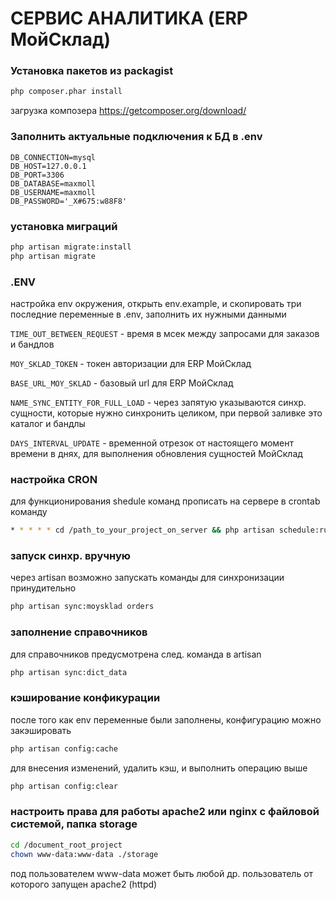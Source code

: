 # СЕРВИС АНАЛИТИКА (ERP МойСклад)

### Установка пакетов из packagist

```bash
php composer.phar install
```

загрузка композера https://getcomposer.org/download/

### Заполнить актуальные подключения к БД в .env

```dotenv
DB_CONNECTION=mysql
DB_HOST=127.0.0.1
DB_PORT=3306
DB_DATABASE=maxmoll
DB_USERNAME=maxmoll
DB_PASSWORD='_X#675:w88F8'
```

### установка миграций

```bash
php artisan migrate:install
php artisan migrate
```

### .ENV

настройка env окружения, открыть env.example, и скопировать три последние переменные в .env, заполнить их нужными данными

`TIME_OUT_BETWEEN_REQUEST` - время в мсек между запросами для заказов и бандлов

`MOY_SKLAD_TOKEN` - токен авторизации для ERP МойСклад 

`BASE_URL_MOY_SKLAD` - базовый url для ERP МойСклад 

`NAME_SYNC_ENTITY_FOR_FULL_LOAD` - через запятую указываются синхр. сущности, которые нужно синхронить целиком, при первой заливке это каталог и бандлы

`DAYS_INTERVAL_UPDATE` - временной отрезок от настоящего момент времени в днях, для выполнения обновления сущностей МойСклад

### настройка CRON

для функционирования shedule команд прописать на сервере в crontab команду

```bash
* * * * * cd /path_to_your_project_on_server && php artisan schedule:run >> /dev/null 2>&1
```

### запуск синхр. вручную

через artisan возможно запускать команды для синхронизации принудительно

```bash
php artisan sync:moysklad orders
```

### заполнение справочников

для справочников предусмотрена след. команда в artisan

```bash
php artisan sync:dict_data
```

### кэширование конфикурации

после того как env переменные были заполнены, конфигурацию можно закэшировать

```bash
php artisan config:cache
```

для внесения изменений, удалить кэш, и выполнить операцию выше

```bash
php artisan config:clear
```

### настроить права для работы apache2 или nginx с файловой системой, папка storage

```bash
cd /document_root_project
chown www-data:www-data ./storage
```

под пользователем www-data может быть любой др. пользователь от которого запущен apache2 (httpd) 




